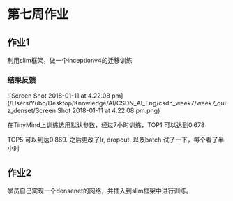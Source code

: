 # 第七周作业

## 作业1

利用slim框架，做一个inceptionv4的迁移训练

### 结果反馈

![Screen Shot 2018-01-11 at 4.22.08 pm](/Users/Yubo/Desktop/Knowledge/AI/CSDN_AI_Eng/csdn_week7/week7_quiz_denset/Screen Shot 2018-01-11 at 4.22.08 pm.png)

在TinyMind上训练选用默认参数，经过7小时训练，TOP1 可以达到0.678

TOP5 可以到达0.869. 之后更改了lr, dropout, 以及batch 试了一下，每个看了半小时

## 作业2

学员自己实现一个densenet的网络，并插入到slim框架中进行训练。